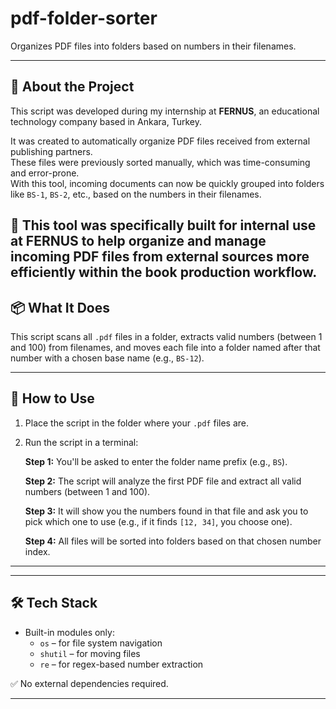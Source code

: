 # pdf-folder-sorter

Organizes PDF files into folders based on numbers in their filenames.  

---

## 📘 About the Project

This script was developed during my internship at **FERNUS**, an educational technology company based in Ankara, Turkey.

It was created to automatically organize PDF files received from external publishing partners.  
These files were previously sorted manually, which was time-consuming and error-prone.  
With this tool, incoming documents can now be quickly grouped into folders like `BS-1`, `BS-2`, etc., based on the numbers in their filenames.

📂 This tool was **specifically built for internal use at FERNUS** to help organize and manage incoming PDF files from external sources more efficiently within the book production workflow.
---

## 📦 What It Does

This script scans all `.pdf` files in a folder, extracts valid numbers (between 1 and 100) from filenames, and moves each file into a folder named after that number with a chosen base name (e.g., `BS-12`).

---

## 🚀 How to Use

1. Place the script in the folder where your `.pdf` files are.
2. Run the script in a terminal:
   
   **Step 1:** You'll be asked to enter the folder name prefix (e.g., `BS`).

   **Step 2:** The script will analyze the first PDF file and extract all valid numbers (between 1 and 100).

   **Step 3:** It will show you the numbers found in that file and ask you to pick which one to use (e.g., if it finds `[12, 34]`, you choose one).

   **Step 4:** All files will be sorted into folders based on that chosen number index.

---

---

## 🛠 Tech Stack

- Built-in modules only:
  - `os` – for file system navigation
  - `shutil` – for moving files
  - `re` – for regex-based number extraction

✅ No external dependencies required.

---
